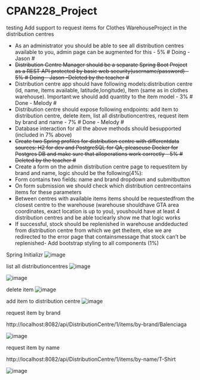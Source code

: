 # CPAN228_Project
testing
Add support to request items for Clothes WarehouseProject in the distribution centres
- As an administrator you should be able to see all distribution centres available to you, admin page can be augmented for this - 5% # Doing - Jason #
- <del>Distribution Centre Manager should be a separate Spring Boot Project as a REST API protected by basic web security(username/password) - 5% # Doing - Jason -Deleted by the teacher # </del>
- Distribution centre app should have following models:distribution centre (id, name, items available, latitude,longitude), Item (same as in clothes warehouse). Important:we should add quantity to the item model - 3% # Done - Melody #
- Distribution centre should expose following endpoints: add item to distribution centre, delete item, list all distributioncentres, request item by brand and name - 7% # Done - Melody #
- Database interaction for all the above methods should besupported (included in 7% above)
- <del> Create two Spring profiles for distribution centre with differentdata sources: H2 for dev and PostgreSQL for QA, pleaseuse Docker for Postgres DB and make sure that alloperations work correctly - 5% # Deleted by the teacher #</del>
- Create a form on the admin distribution centre page to requestitem by brand and name, logic should be the following(4%):
- Form contains two fields: name and brand dropdown and submitbutton
- On form submission we should check which distribution centrecontains items for these parameters
- Between centres with available items items should be requestedfrom the closest centre to the warehouse (warehouse shouldhave GTA area coordinates, exact location is up to you), youshould have at least 4 distribution centres and be able toclearly show me that logic works
- If successful, stock should be replenished in warehouse anddeducted from distribution centre from which we get theitem, else we are redirected to the error page that containsmessage that stock can’t be replenished- Add bootstrap styling to all components (1%)

Spring Initializr
![image](https://user-images.githubusercontent.com/32995324/229323795-ea937b64-6802-42e2-9164-4784f8210c52.png)
 
 
list all distributioncentres
![image](https://user-images.githubusercontent.com/32995324/232350343-e48db9ce-eab3-48c5-991b-e14526e32694.png)


![image](https://user-images.githubusercontent.com/32995324/232350355-7bc61be3-fef6-4099-8c16-80bdd4470029.png)

delete item
![image](https://user-images.githubusercontent.com/32995324/232350365-5aca5413-d1cf-4986-a7a0-81ab4f109d8d.png)

add item to distribution centre
![image](https://user-images.githubusercontent.com/32995324/232350375-f4d9eaa0-6dfc-4522-aec8-07de596a3af2.png)

request item by brand 

http://localhost:8082/api/DistributionCentre/1/items/by-brand/Balenciaga

![image](https://user-images.githubusercontent.com/32995324/232350508-06c45529-eecd-4cdf-94fe-a03ebe6c0b5a.png)


request item by name

http://localhost:8082/api/DistributionCentre/1/items/by-name/T-Shirt

![image](https://user-images.githubusercontent.com/32995324/232350476-eb5b348a-bda7-4a78-8b3a-8e5873c150a3.png)

